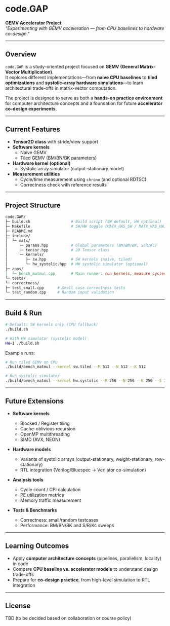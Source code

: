 # **code.GAP**  
**GEMV Accelerator Project**  
*"Experimenting with GEMV acceleration &mdash; from CPU baselines to hardware co-design."*

---

## **Overview**
`code.GAP` is a study-oriented project focused on **GEMV (General Matrix-Vector Multiplication)**.  
It explores different implementations&mdash;from **naive CPU baselines** to **tiled optimizations** and **systolic-array hardware simulations**&mdash;to learn architectural trade-offs in matrix-vector computation.  

The project is designed to serve as both a **hands-on practice environment** for computer architecture concepts and a foundation for future **accelerator co-design experiments**.

---

## **Current Features**
- **Tensor2D class** with stride/view support  
- **Software kernels**
  - Naive GEMV
  - Tiled GEMV (BM/BN/BK parameters)  
- **Hardware kernel (optional)**
  - Systolic array simulator (output-stationary model)  
- **Measurement utilities**
  - Cycle/time measurement using `chrono` (and optional RDTSC)  
  - Correctness check with reference results  

---

## **Project Structure**
```makefile
code.GAP/
├─ build.sh                  # Build script (SW default, HW optional)
├─ Makefile                  # SW/HW toggle (MATX_HAS_SW / MATX_HAS_HW)
├─ README.md
├─ include/
│  └─ matx/
│     ├─ params.hpp          # Global parameters (BM/BN/BK, S/R/Kc)
│     ├─ tensor.hpp          # 2D Tensor class
│     └─ kernels/
│        ├─ sw.hpp           # SW kernels (naive, tiled)
│        └─ hw_systolic.hpp  # HW systolic simulator (optional)
├─ apps/
│  └─ bench_matmul.cpp       # Main runner: run kernels, measure cycles/time
└─ tests/
└─ correctness/
├─ test_small.cpp      # Small case correctness tests
└─ test_random.cpp     # Random input validation
```

---

## **Build & Run**

```bash
# Default: SW kernels only (CPU fallback)
./build.sh

# With HW simulator (systolic model)
HW=1 ./build.sh
```

Example runs:

```bash
# Run tiled GEMV on CPU
./build/bench_matmul --kernel sw.tiled --M 512 --N 512 --K 512

# Run systolic simulator
./build/bench_matmul --kernel hw.systolic --M 256 --N 256 --K 256 --S 16 --R 16 --Kc 32
```

---

## **Future Extensions**

- **Software kernels**
  - Blocked / Register tiling
  - Cache-oblivious recursion
  - OpenMP multithreading
  - SIMD (AVX, NEON)
- **Hardware models**

  - Variants of systolic arrays (output-stationary, weight-stationary, row-stationary)
  - RTL integration (Verilog/Bluespec → Verilator co-simulation)
- **Analysis tools**

  - Cycle count / CPI calculation
  - PE utilization metrics
  - Memory traffic measurement
- **Tests & Benchmarks**

  - Correctness: small/random testcases
  - Performance: BM/BN/BK and S/R/Kc sweeps

---

## **Learning Outcomes**

- Apply **computer architecture concepts** (pipelines, parallelism, locality) in code
- Compare **CPU baseline vs. accelerator models** to understand design trade-offs
- Prepare for **co-design practice**, from high-level simulation to RTL integration

---

## **License**
TBD (to be decided based on collaboration or course policy)

